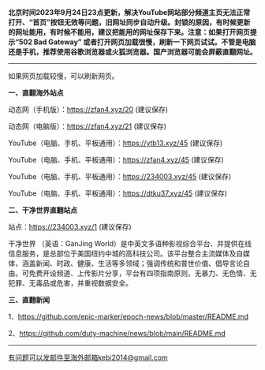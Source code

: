 **北京时间2023年9月24日23点更新，解决YouTube网站部分频道主页无法正常打开、“首页”按钮无效等问题，旧网址同步自动升级。封锁的原因，有时候更新的网址能用，有时候不能用，建议把能用的网址保存下来。注意：如果打开网页提示“502 Bad Gateway” 或者打开网页加载很慢，刷新一下网页试试。不管是电脑还是手机，推荐使用谷歌浏览器或火狐浏览器。国产浏览器可能会屏蔽直翻网址。**

***

如果网页加载较慢，可以刷新网页。

**一、直翻海外站点**

动态网（手机版）：https://zfan4.xyz/20 (建议保存)

动态网（电脑版）：https://zfan4.xyz/21 (建议保存)

YouTube（电脑、手机、平板通用）：https://ytb13.xyz/45 (建议保存)

YouTube（电脑、手机、平板通用）：https://zfan4.xyz/45 (建议保存)

YouTube（电脑、手机、平板通用）：https://234003.xyz/45 (建议保存)

YouTube（电脑、手机、平板通用）：https://dtku37.xyz/45 (建议保存)

**二、干净世界直翻站点**

站点：https://234003.xyz/1 (建议保存)

干净世界 （英语：GanJing World）是中英文多语种影视综合平台、并提供在线信息服务，是总部位于美国纽约中城的高科技公司。该平台整合主流媒体及自媒体，涵盖新闻、时政、健康、生活等多领域；强调传统和普世价值、倡导言论自由。可免费开设频道、上传影片分享，平台有四项指南原则，无暴力、无色情、无犯罪、无毒品或危害，并重视数据安全。


**三、直翻新闻**

1、https://github.com/epic-marker/epoch-news/blob/master/README.md

2、https://github.com/duty-machine/news/blob/main/README.md

***


有问题可以发邮件至海外邮箱kebi2014@gmail.com